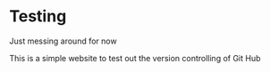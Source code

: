 # Testing
Just messing around for now

This is a simple website to test out the version controlling of Git Hub
